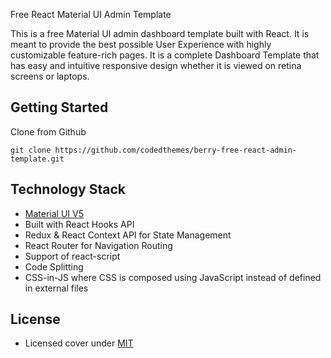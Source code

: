 Free React Material UI Admin Template 

This is a free Material UI admin dashboard template built with React. It is meant to provide the best possible User Experience with highly customizable feature-rich pages. It is a complete Dashboard Template that has easy and intuitive responsive design whether it is viewed on retina screens or laptops.

## Getting Started

Clone from Github 
```
git clone https://github.com/codedthemes/berry-free-react-admin-template.git
```

## Technology Stack

 - [Material UI V5](https://material-ui.com/)
 - Built with React Hooks API
 - Redux & React Context API for State Management
 - React Router for Navigation Routing
 - Support of react-script
 - Code Splitting
 - CSS-in-JS where CSS is composed using JavaScript instead of defined in external files

## License

 - Licensed cover under [MIT](https://github.com/codedthemes/datta-able-bootstrap-dashboard/blob/master/LICENSE)